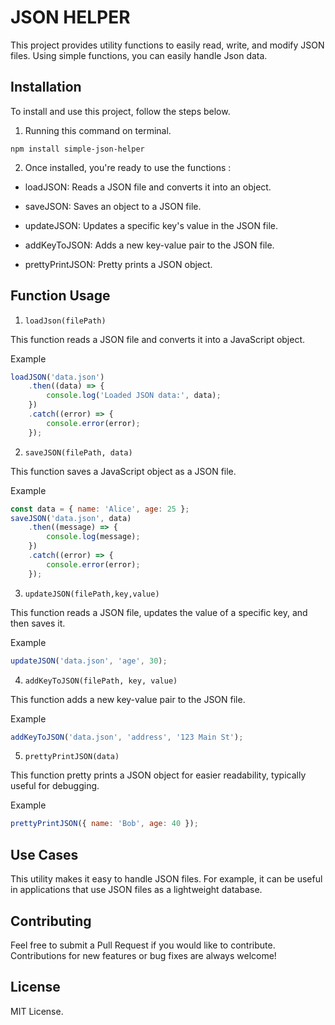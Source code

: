 # JSON HELPER

This project provides utility functions to easily read, write, and modify JSON files. Using simple functions, you can easily handle Json data.

## Installation

To install and use this project, follow the steps below.

1. Running this command on terminal.

```
npm install simple-json-helper
```

2. Once installed, you're ready to use the functions :

- loadJSON: Reads a JSON file and converts it into an object.

- saveJSON: Saves an object to a JSON file.

- updateJSON: Updates a specific key's value in the JSON file.

- addKeyToJSON: Adds a new key-value pair to the JSON file.

- prettyPrintJSON: Pretty prints a JSON object.

## Function Usage

1. `loadJson(filePath)`

This function reads a JSON file and converts it into a JavaScript object.

Example
```js
loadJSON('data.json')
    .then((data) => {
        console.log('Loaded JSON data:', data);
    })
    .catch((error) => {
        console.error(error);
    });
```

2. `saveJSON(filePath, data)`

This function saves a JavaScript object as a JSON file.

Example
```js
const data = { name: 'Alice', age: 25 };
saveJSON('data.json', data)
    .then((message) => {
        console.log(message); 
    })
    .catch((error) => {
        console.error(error); 
    });

```

3. `updateJSON(filePath,key,value)`

This function reads a JSON file, updates the value of a specific key, and then saves it.

Example
```js
updateJSON('data.json', 'age', 30);
```

4. `addKeyToJSON(filePath, key, value)`

This function adds a new key-value pair to the JSON file.

Example

```js
addKeyToJSON('data.json', 'address', '123 Main St');
```

5. `prettyPrintJSON(data)`

This function pretty prints a JSON object for easier readability, typically useful for debugging.

Example

```js
prettyPrintJSON({ name: 'Bob', age: 40 });
```


## Use Cases

This utility makes it easy to handle JSON files. For example, it can be useful in applications that use JSON files as a lightweight database.

## Contributing

Feel free to submit a Pull Request if you would like to contribute. Contributions for new features or bug fixes are always welcome!

## License

MIT License.

